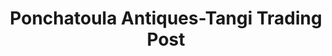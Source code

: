 ---
title: "Ponchatoula Antiques-Tangi Trading Post"
url: /tickfaw/ponchatoula-antiques-tangi-trading-post/
shop: Antiquitäten
---